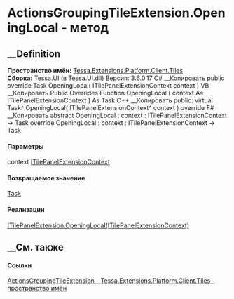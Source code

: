 # ActionsGroupingTileExtension.OpeningLocal - метод
##  __Definition
 **Пространство имён:**
[Tessa.Extensions.Platform.Client.Tiles](N_Tessa_Extensions_Platform_Client_Tiles.htm)  
 **Сборка:** Tessa.UI (в Tessa.UI.dll) Версия: 3.6.0.17
C# __Копировать
     public override Task OpeningLocal(
    	ITilePanelExtensionContext context
    )
VB __Копировать
     Public Overrides Function OpeningLocal ( 
    	context As ITilePanelExtensionContext
    ) As Task
C++ __Копировать
     public:
    virtual Task^ OpeningLocal(
    	ITilePanelExtensionContext^ context
    ) override
F# __Копировать
     abstract OpeningLocal : 
            context : ITilePanelExtensionContext -> Task 
    override OpeningLocal : 
            context : ITilePanelExtensionContext -> Task 
#### Параметры
context
[ITilePanelExtensionContext](T_Tessa_UI_Tiles_Extensions_ITilePanelExtensionContext.htm)
#### Возвращаемое значение
[Task](https://learn.microsoft.com/dotnet/api/system.threading.tasks.task)
#### Реализации
[ITilePanelExtension.OpeningLocal(ITilePanelExtensionContext)](M_Tessa_UI_Tiles_Extensions_ITilePanelExtension_OpeningLocal.htm)  
##  __См. также
#### Ссылки
[ActionsGroupingTileExtension -
](T_Tessa_Extensions_Platform_Client_Tiles_ActionsGroupingTileExtension.htm)
[Tessa.Extensions.Platform.Client.Tiles - пространство
имён](N_Tessa_Extensions_Platform_Client_Tiles.htm)
